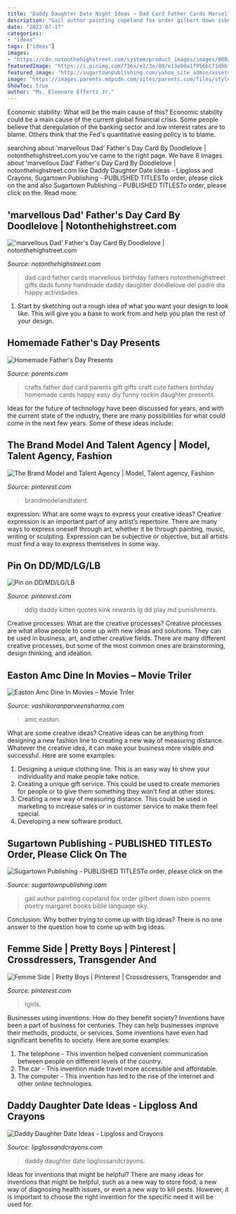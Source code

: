 ```yaml
---
title: "Daddy Daughter Date Night Ideas ~ Dad Card Father Cards Marvellous Birthday Fathers Notonthehighstreet Gifts Dads Funny Handmade Daddy Daughter Doodlelove Del Padre Dia Happy Actividades"
description: "Gail author painting copeland fox order gilbert down isbn poems poetry margaret books bible language sky"
date: "2023-07-17"
categories:
- "ideas"
tags: ["ideas"]
images:
- "https://cdn.notonthehighstreet.com/system/product_images/images/000/491/429/original_marvellous_dad_1.jpg"
featuredImage: "https://i.pinimg.com/736x/e1/3e/00/e13e00a1f956bc71d8bfc28ea144cc0e--curly-girl.jpg"
featured_image: "http://sugartownpublishing.com/yahoo_site_admin/assets/images/Gail_Peterson_2.365170147_std.JPG"
image: "https://images.parents.mdpcdn.com/sites/parents.com/files/styles/scale_1500_1500/public/rockin_card.jpg"
ShowToc: true
author: "Ms. Eleonore Effertz Jr."
---
```



Economic stability: What will be the main cause of this?
Economic stability could be a main cause of the current global financial crisis. Some people believe that deregulation of the banking sector and low interest rates are to blame. Others think that the Fed's quantitative easing policy is to blame.

	

		
searching about &#039;marvellous Dad&#039; Father&#039;s Day Card By Doodlelove | notonthehighstreet.com you've came to the right page. We have 8 Images about &#039;marvellous Dad&#039; Father&#039;s Day Card By Doodlelove | notonthehighstreet.com like Daddy Daughter Date Ideas - Lipgloss and Crayons, Sugartown Publishing - PUBLISHED TITLESTo order, please click on the and also Sugartown Publishing - PUBLISHED TITLESTo order, please click on the. Read more:
		
    
## &#039;marvellous Dad&#039; Father&#039;s Day Card By Doodlelove | Notonthehighstreet.com

<img loading=lazy src="https://cdn.notonthehighstreet.com/system/product_images/images/000/491/429/original_marvellous_dad_1.jpg" onerror="this.onerror=null;this.src='https://tse3.mm.bing.net/th?id=OIP.xvryUXwaerdJvMeKRTvl_wHaHa&amp;pid=15.1';" alt="&#039;marvellous Dad&#039; Father&#039;s Day Card By Doodlelove | notonthehighstreet.com">

_Source: notonthehighstreet.com_

>dad card father cards marvellous birthday fathers notonthehighstreet gifts dads funny handmade daddy daughter doodlelove del padre dia happy actividades. 

	

1. Start by sketching out a rough idea of what you want your design to look like. This will give you a base to work from and help you plan the rest of your design.

    
## Homemade Father&#039;s Day Presents

<img loading=lazy src="https://images.parents.mdpcdn.com/sites/parents.com/files/styles/scale_1500_1500/public/rockin_card.jpg" onerror="this.onerror=null;this.src='https://tse1.mm.bing.net/th?id=OIP.-nVP2A-qgcUnt78Nzh-GuwHaHW&amp;pid=15.1';" alt="Homemade Father&#039;s Day Presents">

_Source: parents.com_

>crafts father dad card parents gift gifts craft cute fathers birthday homemade cards happy easy diy funny rockin daughter presents. 

	

Ideas for the future of technology have been discussed for years, and with the current state of the industry, there are many possibilities for what could come in the next few years. Some of these ideas include: 

    
## The Brand Model And Talent Agency | Model, Talent Agency, Fashion

<img loading=lazy src="https://i.pinimg.com/736x/e1/3e/00/e13e00a1f956bc71d8bfc28ea144cc0e--curly-girl.jpg" onerror="this.onerror=null;this.src='https://tse2.mm.bing.net/th?id=OIP._5ak6OD5teH0wNctn12oXQAAAA&amp;pid=15.1';" alt="The Brand Model and Talent Agency | Model, Talent agency, Fashion">

_Source: pinterest.com_

>brandmodelandtalent. 

	

expression: What are some ways to express your creative ideas?
Creative expression is an important part of any artist’s repertoire. There are many ways to express oneself through art, whether it be through painting, music, writing or sculpting. Expression can be subjective or objective, but all artists must find a way to express themselves in some way.

    
## Pin On DD/MD/LG/LB

<img loading=lazy src="https://i.pinimg.com/736x/7f/b5/a0/7fb5a052966fa4bb52f9984e0e9c7dde--ddlg-quotes-princesses.jpg" onerror="this.onerror=null;this.src='https://tse2.mm.bing.net/th?id=OIP.UiqB5d_R5FyaN6TEU-E55wHaHa&amp;pid=15.1';" alt="Pin on DD/MD/LG/LB">

_Source: pinterest.com_

>ddlg daddy kitten quotes kink rewards lg dd play md punishments. 

	

Creative processes: What are the creative processes?
Creative processes are what allow people to come up with new ideas and solutions. They can be used in business, art, and other creative fields. There are many different creative processes, but some of the most common ones are brainstorming, design thinking, and ideation.

    
## Easton Amc Dine In Movies – Movie Triler

<img loading=lazy src="https://i.pinimg.com/originals/f3/7c/1e/f37c1ec563b52c3d895a1faa30f561a2.jpg" onerror="this.onerror=null;this.src='https://tse4.mm.bing.net/th?id=OIP.doSZMCwwfcow-LobyZFPIgHaJ4&amp;pid=15.1';" alt="Easton Amc Dine In Movies – Movie Triler">

_Source: vashikaranparveensharma.com_

>amc easton. 

	

What are some creative ideas?
Creative ideas can be anything from designing a new fashion line to creating a new way of measuring distance. Whatever the creative idea, it can make your business more visible and successful. Here are some examples:
1. Designing a unique clothing line. This is an easy way to show your individuality and make people take notice.
2. Creating a unique gift service. This could be used to create memories for people or to give them something they won’t find at other stores.
3. Creating a new way of measuring distance. This could be used in marketing to increase sales or in customer service to make them feel special.
4. Developing a new software product.

    
## Sugartown Publishing - PUBLISHED TITLESTo Order, Please Click On The

<img loading=lazy src="http://sugartownpublishing.com/yahoo_site_admin/assets/images/Gail_Peterson_2.365170147_std.JPG" onerror="this.onerror=null;this.src='https://tse4.mm.bing.net/th?id=OIP.rRs6hsgxxAY3ieRqNp4HUAHaJ3&amp;pid=15.1';" alt="Sugartown Publishing - PUBLISHED TITLESTo order, please click on the">

_Source: sugartownpublishing.com_

>gail author painting copeland fox order gilbert down isbn poems poetry margaret books bible language sky. 

	

Conclusion: Why bother trying to come up with big ideas?
There is no one answer to the question how to come up with big ideas.

    
## Femme Side | Pretty Boys | Pinterest | Crossdressers, Transgender And

<img loading=lazy src="https://i.pinimg.com/736x/69/7d/a2/697da2c9f2fea1c898fc03f305fa6401--top-cd-ruffle-blouse.jpg" onerror="this.onerror=null;this.src='https://tse1.mm.bing.net/th?id=OIP.XBtJk4tWViLu6J8lY0icRwHaP8&amp;pid=15.1';" alt="Femme Side | Pretty Boys | Pinterest | Crossdressers, Transgender and">

_Source: pinterest.com_

>tgirls. 

	

Businesses using inventions: How do they benefit society?
Inventions have been a part of business for centuries. They can help businesses improve their methods, products, or services.  Some inventions have even had significant benefits to society. Here are some examples: 
1. The telephone - This invention helped convenient communication between people on different levels of the country.
2. The car - This invention made travel more accessible and affordable.
3. The computer - This invention has led to the rise of the internet and other online technologies.

    
## Daddy Daughter Date Ideas - Lipgloss And Crayons

<img loading=lazy src="https://lipglossandcrayons.com/wp-content/uploads/2016/01/daddy-daughter-date-ideas.jpg" onerror="this.onerror=null;this.src='https://tse1.mm.bing.net/th?id=OIP.iVB_7W7I7Zj8EewDG1u1LwHaKm&amp;pid=15.1';" alt="Daddy Daughter Date Ideas - Lipgloss and Crayons">

_Source: lipglossandcrayons.com_

>daddy daughter date lipglossandcrayons. 

	

Ideas for inventions that might be helpful?
There are many ideas for inventions that might be helpful, such as a new way to store food, a new way of diagnosing health issues, or even a new way to kill pests. However, it is important to choose the right invention for the specific need it will be used for.

